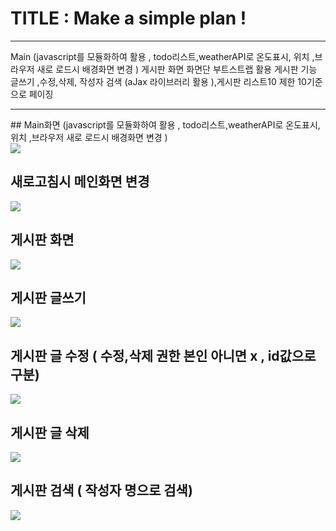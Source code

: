 # TITLE : Make a simple plan ! 
<hr/>

 Main (javascript를 모듈화하여 활용  , todo리스트,weatherAPI로 온도표시, 위치 ,브라우저 새로 로드시 배경화면 변경 )
 게시판 화면
 화면단 부트스트랩 활용
 게시판 기능 
 글쓰기 ,수정,삭제, 작성자 검색 (aJax 라이브러리 활용 ),게시판 리스트10 제한 10기준으로 페이징

<hr/>
## Main화면 (javascript를 모듈화하여 활용  , todo리스트,weatherAPI로 온도표시, 위치 ,브라우저 새로 로드시 배경화면 변경 )
<div>
<img src="https://i.imgur.com/XP0PvtS.jpg">
</div>

## 새로고침시 메인화면 변경 
<div>
<img src="https://i.imgur.com/yxTKT36.jpg">
</div>


## 게시판 화면
<div>
<img src="https://i.imgur.com/UENxEC2.png">
</div>

## 게시판 글쓰기
<div>
<img src="https://i.imgur.com/VS1ft9d.png">
</div>

## 게시판 글 수정 ( 수정,삭제 권한 본인 아니면 x , id값으로 구분)
<div>
<img src="https://i.imgur.com/B1A9wzG.png">
</div>

## 게시판 글 삭제
<div>
<img src="https://i.imgur.com/KEmAWqA.png">
</div>

## 게시판 검색 ( 작성자 명으로 검색)
<div>
<img src="https://i.imgur.com/F61aOsV.png">
</div>
